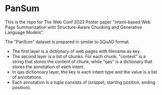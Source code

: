# PanSum
This is the repo for The Web Conf 2023 Poster paper "Intent-based Web Page Summarization with Structure-Aware Chunking and Generative Language Models".

The "PanSum" dataset is prepared in similar to SQuAD format.

- The first layer is a dictionary of web pages with filename as key.
- The second layer is a list of chunks. For each chunk, "context" is a string that stores the content of chunk, while "qas"  is a dictionary that stores the annotation of each intent.
- In qas dictionoary layer, the key is each intent type and the value is a list of annotations.
- Each annotation is a tuple consists of (snippet, starting position, ending position).
